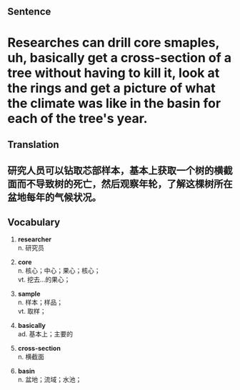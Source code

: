 ## Sentence

<h1>Researches can drill core smaples, uh, basically get a cross-section of a tree without having to kill it, look at the rings and get a picture of what the climate was like in the basin for each of the tree's year.</h1>

## Translation

<h2>研究人员可以钻取芯部样本，基本上获取一个树的横截面而不导致树的死亡，然后观察年轮，了解这棵树所在盆地每年的气候状况。</h2>

## Vocabulary   

1. **researcher**      
n. 研究员     

2. **core**      
n. 核心；中心；果心；核心；     
vt. 挖去...的果心；     

3. **sample**      
n. 样本；样品；      
vt. 取样；     

4. **basically**      
ad. 基本上；主要的       

5. **cross-section**     
n. 横截面        

6. **basin**      
n. 盆地；流域；水池；     

